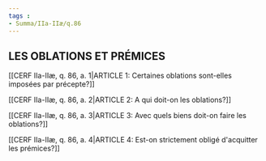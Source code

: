 ```yaml
---
tags : 
- Summa/IIa-IIæ/q.86
---
```


## LES OBLATIONS ET PRÉMICES

[[CERF IIa-IIæ, q. 86, a. 1|ARTICLE 1: Certaines oblations sont-elles imposées par précepte?]]

[[CERF IIa-IIæ, q. 86, a. 2|ARTICLE 2: A qui doit-on les oblations?]]

[[CERF IIa-IIæ, q. 86, a. 3|ARTICLE 3: Avec quels biens doit-on faire les oblations?]]

[[CERF IIa-IIæ, q. 86, a. 4|ARTICLE 4: Est-on strictement obligé d'acquitter les prémices?]]

